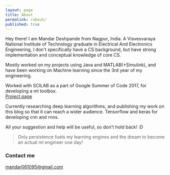 ```yaml
---
layout: page
title: About
permalink: /about/
published: true
---
```


Hey there! 
I am Mandar Deshpande from Nagpur, India. A Visvesvaraya National Institute of Technology graduate in Electrical And Electronics Engineering, I don't specifically have a CS background, but have strong implementation and conceptual knowledge of core CS.  

Mostly worked on my projects using Java and MATLAB(+Simulink), and have been working on Machine learning since the 3rd year of my engineering.  

Worked with SCILAB as a part of Google Summer of Code 2017, for developing a ml toolbox.  
<a href="https://summerofcode.withgoogle.com/projects/#6738686042439680">Project page</a>

Currently researching deep learning algorithms, and publishing my work on this blog so that it can reach a wider audience.
Tensorflow and keras for developing cnn and rnns.  

All your suggestion and help will be useful, so don't hold back! :D  


>Only persistence fuels my learning engines and the dream to become an actual ml engineer one day!  
  


### Contact me

[mandar061095@gmail.com](mailto:mandar061095@gmail.com)
